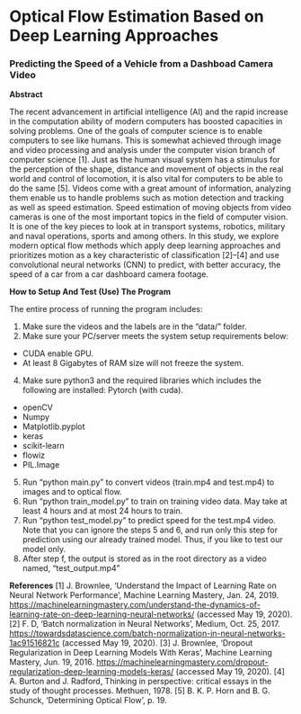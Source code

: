 # **Optical Flow Estimation Based on Deep Learning Approaches**
### **Predicting the Speed of a Vehicle from a Dashboad Camera Video**
**Abstract**


The recent advancement in artificial intelligence (AI) and the rapid increase in the computation ability of modern computers has boosted capacities in solving problems. One of the goals of computer science is to enable computers to see like humans. This is somewhat achieved through image and video processing and analysis under the computer vision branch of computer science [1]. Just as the human visual system has a stimulus for the perception of the shape, distance and movement of objects in the real world and control of locomotion, it is also vital for computers to be able to do the same [5]. Videos come with a great amount of information, analyzing them enable us to handle problems such as motion detection and tracking as well as speed estimation. Speed estimation of moving objects from video cameras is one of the most important topics in the field of computer vision. It is one of the key pieces to look at in transport systems, robotics, military and naval operations, sports and among others. In this study, we explore modern optical flow methods which apply deep learning approaches and prioritizes motion as a key characteristic of classification [2]–[4] and use convolutional neural networks (CNN) to predict, with better accuracy, the speed of a car from a car dashboard camera footage.
 
**How to Setup And Test (Use) The Program**
 
  The entire process of running the program includes:
1.  Make sure the videos and the labels are in the “data/” folder.
2.  Make sure your PC/server meets the system setup requirements below:
- CUDA enable GPU.
- At least 8 Gigabytes of RAM size will not freeze the system.
4.  Make sure python3 and the required libraries which includes the following are installed:
    Pytorch (with cuda).
- openCV
- Numpy
- Matplotlib.pyplot
- keras
- scikit-learn
- flowiz
- PIL.Image
5. Run “python main.py” to convert videos (train.mp4 and test.mp4) to images and to optical flow.
6. Run “python train_model.py” to train on training video data. May take at least 4 hours and at most 24 hours to train.
7. Run “python test_model.py” to predict speed for the test.mp4 video. Note that you can ignore the steps 5 and 6, and run only this step for prediction using our already trained model. Thus, if you like to test our model only.
8. After step f, the output is stored as in the root directory as a video named, “test_output.mp4”

**References**
[1]	J. Brownlee, ‘Understand the Impact of Learning Rate on Neural Network Performance’, Machine Learning Mastery, Jan. 24, 2019. https://machinelearningmastery.com/understand-the-dynamics-of-learning-rate-on-deep-learning-neural-networks/ (accessed May 19, 2020).
[2]	F. D, ‘Batch normalization in Neural Networks’, Medium, Oct. 25, 2017. https://towardsdatascience.com/batch-normalization-in-neural-networks-1ac91516821c (accessed May 19, 2020).
[3]	J. Brownlee, ‘Dropout Regularization in Deep Learning Models With Keras’, Machine Learning Mastery, Jun. 19, 2016. https://machinelearningmastery.com/dropout-regularization-deep-learning-models-keras/ (accessed May 19, 2020).
[4]	A. Burton and J. Radford, Thinking in perspective: critical essays in the study of thought processes. Methuen, 1978.
[5]	B. K. P. Horn and B. G. Schunck, ‘Determining Optical Flow’, p. 19.


